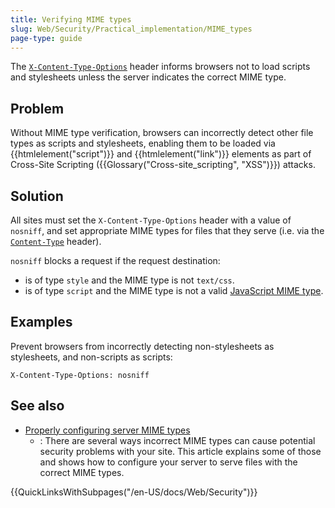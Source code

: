 ```yaml
---
title: Verifying MIME types
slug: Web/Security/Practical_implementation/MIME_types
page-type: guide
---
```


The [`X-Content-Type-Options`](/en-US/docs/Web/HTTP/Headers/X-Content-Type-Options) header informs browsers not to load scripts and stylesheets unless the server indicates the correct MIME type.

## Problem

Without MIME type verification, browsers can incorrectly detect other file types as scripts and stylesheets, enabling them to be loaded via {{htmlelement("script")}} and {{htmlelement("link")}} elements as part of Cross-Site Scripting ({{Glossary("Cross-site_scripting", "XSS")}}) attacks.

## Solution

All sites must set the `X-Content-Type-Options` header with a value of `nosniff`, and set appropriate MIME types for files that they serve (i.e. via the [`Content-Type`](/en-US/docs/Web/HTTP/Headers/Content-Type) header).

`nosniff` blocks a request if the request destination:

- is of type `style` and the MIME type is not `text/css`.
- is of type `script` and the MIME type is not a valid [JavaScript MIME type](/en-US/docs/Web/HTTP/Basics_of_HTTP/MIME_types#textjavascript).

## Examples

Prevent browsers from incorrectly detecting non-stylesheets as stylesheets, and non-scripts as scripts:

```http
X-Content-Type-Options: nosniff
```

## See also

- [Properly configuring server MIME types](/en-US/docs/Learn/Server-side/Configuring_server_MIME_types)
  - : There are several ways incorrect MIME types can cause potential security problems with your site. This article explains some of those and shows how to configure your server to serve files with the correct MIME types.

{{QuickLinksWithSubpages("/en-US/docs/Web/Security")}}
